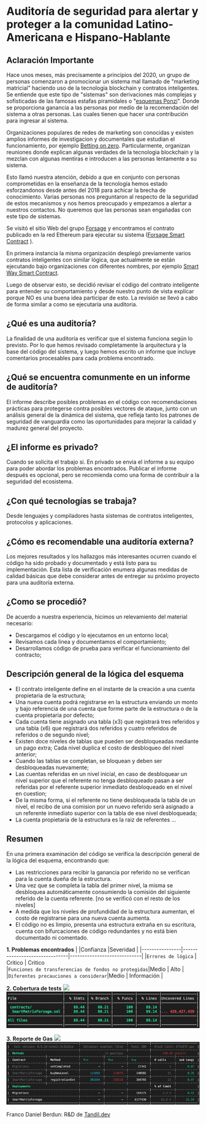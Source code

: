 
# Auditoría de seguridad para alertar y proteger a la comunidad Latino-Americana e Hispano-Hablante

## Aclaración Importante 

Hace unos meses, más precisamente a principios del 2020, un grupo de personas comenzaron a promocionar un sistema mal llamado de "marketing matricial" haciendo uso de la tecnologia blockchain y contratos inteligentes. Se entiende que este tipo de "sistemas" son derivaciones más complejas y sofisticadas de las famosas estafas piramidales o "[esquemas Ponzi](https://es.wikipedia.org/wiki/Esquema_Ponzi)". Donde se proporciona ganancia a las personas por medio de la recomendación del sistema a otras personas. Las cuales tienen que hacer una contribución para ingresar al sistema. 

Organizaciones populares de redes de marketing son conocidas y existen amplios informes de investigacion y documentales que estudian el funcionamiento, por ejemplo [Betting on zero](https://es.wikipedia.org/wiki/Betting_on_Zero).
Particularmente, organizan reuniones donde explican algunas verdades de la tecnologia blockchain y la mezclan con algunas mentiras e introducen a las personas lentamente a su sistema. 

Esto llamó nuestra atención, debido a que en conjunto con personas comprometidas en la enseñanza de la tecnología hemos estado esforzandonos desde antes del 2018 para achicar la brecha de conocimiento. Varias personas nos preguntaron al respecto de la seguridad de estos mecanismos y nos hemos preocupado y empezamos a alertar a nuestros contactos. No queremos que las personas sean engañadas con este tipo de sistemas. 

Se visitó el sitio Web del grupo [Forsage](https://forsage.io/) y encontramos el contrato publicado en la red Ethereum para ejecutar su sistema ([Forsage Smart Contract](https://etherscan.io/address/0x5acc84a3e955Bdd76467d3348077d003f00fFB97) ).

En primera instancia la misma organización desplegó previamente varios contratos inteligentes con similar lógica, que actualmente se están ejecutando bajo organizaciones con diferentes nombres, por ejemplo [Smart Way Smart Contract](https://etherscan.io/address/0x64a0fe42e1295456246abbc51d8708472856170c).

Luego de observar esto, se decidió revisar el código del contrato inteligente para entender su comportamiento y desde nuestro punto de vista explicar porque NO es una buena idea participar de esto. La revisión se llevó a cabo de forma similar a como se ejecutaría una auditoria. 

## ¿Qué es una auditoría?
La finalidad de una auditoría es verificar que el sistema funciona según lo previsto. Por lo que hemos revisado completamente la arquitectura y la base del código del sistema, y luego hemos escrito un informe que incluye comentarios procesables para cada problema encontrado.

## ¿Qué se encuentra comunmente en un informe de auditoría?
El informe describe posibles problemas en el código con recomendaciones prácticas para protegerse contra posibles vectores de ataque, junto con un análisis general de la dinámica del sistema, que refleja tanto los patrones de seguridad de vanguardia como las oportunidades para mejorar la calidad y madurez general del proyecto.

## ¿El informe es privado?
Cuando se solicita el trabajo si. En privado se envia el informe a su equipo para poder abordar los problemas encontrados. Publicar el informe después es opcional, pero se recomienda como una forma de contribuir a la seguridad del ecosistema.

## ¿Con qué tecnologías se trabaja?
Desde lenguajes y compiladores hasta sistemas de contratos inteligentes, protocolos y aplicaciones.

## ¿Cómo es recomendable una auditoría externa?
Los mejores resultados y los hallazgos más interesantes ocurren cuando el código ha sido probado y documentado y está listo para su implementación. Esta lista de verificación enumera algunas medidas de calidad básicas que debe considerar antes de entregar su próximo proyecto para una auditoría externa.

## ¿Como se procedió?
De acuerdo a nuestra experiencia, hicimos un relevamiento del material necesario:

- Descargamos el código y lo ejecutamos en un entorno local;
- Revisamos cada linea y documentamos el comportamiento;
- Desarrollamos código de prueba para verificar el funcionamiento del contracto;

## Descripción general de la lógica del esquema 
- El contrato inteligente define en el instante de la creación a una cuenta propietaria de la estructura;
- Una nueva cuenta podrá registrarse en la estructura enviando un monto y bajo referencia de una cuenta que forme parte de la estructura o de la cuenta propietaria por defecto;
- Cada cuenta tiene asignado una tabla (x3) que registrará tres referidos y una tabla (x6) que registrará dos referidos y cuatro referidos de referidos o de segundo nivel;
- Existen doce niveles de tablas que pueden ser desbloqueadas mediante un pago extra; Cada nivel duplica el costo de desbloqueo del nivel anterior; 
- Cuando las tablas se completan, se bloquean y deben ser desbloqueadas nuevamente;
- Las cuentas referidas en un nivel inicial, en caso de desbloquear un nivel superior que el referente no tenga desbloqueado pasan a ser referidas por el referente superior inmediato desbloqueado en el nivel en cuestion;
- De la misma forma, si el referente no tiene desbloqueada la tabla de un nivel, el recibo de una comision por un nuevo referido será asignado a un referente inmediato superior con la tabla de ese nivel desbloqueada;
- La cuenta propietaria de la estructura es la raiz de referentes ... 

## Resumen

En una primera examinación del código se verifica la descripción general de la lógica del esquema, encontrando que:
- Las restricciones para recibir la ganancia por referido no se verifican para la cuenta dueña de la estructura.
- Una vez que se completa la tabla del primer nivel, la misma se desbloquea automáticamente consumiendo la comisión del siguiente referido de la cuenta referente. [no se verificó con el resto de los niveles]
- A medida que los niveles de profundidad de la estructura aumentan, el costo de registrarse para una nueva cuenta aumenta.
- El código no es limpio, presenta una estructura extraña en su escritura, cuenta con bifurcaciones de código redundantes y no está bien documentado ni comentado.


**1. Problemas encontrados**
|    |Confianza                          |Severidad                     |
|----------------|-------------------------------|-----------------------------|
|`Errores de lógica` | Critico | Critico            
|`Funciones de transferencias de fondos no protegidas`|Medio | Alto |
|`Diferentes precauciones a considerar`|Medio | Información |

**2. Cobertura de tests**
![](https://github.com/tandil-dev/forsage_audit/blob/master/docs/images/coverage.png)
![](/docs/images/coverage.png)

**3. Reporte de Gas**
![](https://github.com/tandil-dev/forsage_audit/blob/master/docs/images/gasReporter.png)
![](/docs/images/gasReporter.png)


Franco Daniel Berdun: 
 R&D de [Tandil.dev](https://tandil.dev/)